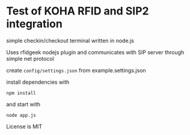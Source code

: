 # Test of KOHA RFID and SIP2 integration

simple checkin/checkout terminal written in node.js

Uses rfidgeek nodejs plugin and communicates with SIP server through simple net protocol

create ```config/settings.json``` from example.settings.json

install dependencies with

```npm install```

 and start with

```node app.js```

License is MIT
